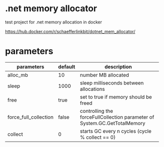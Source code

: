 # .net memory allocator
test project for .net memory allocation in docker  

https://hub.docker.com/r/schaefferlinkbit/dotnet_mem_allocator/

# parameters
parameters | default | description
--- | --- | ---
alloc_mb | 10 | number MB allocated
sleep | 1000 | sleep milliseconds between allocations
free | true | set to true if memory should be freed
force_full_collection | false | controlling the forceFullCollection parameter of System.GC.GetTotalMemory
collect | 0 | starts GC every n cycles (cycle % collect == 0)

